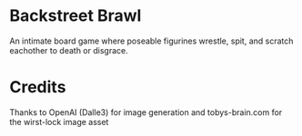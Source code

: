 # Backstreet Brawl
An intimate board game where poseable figurines wrestle, spit, and scratch eachother to death or disgrace.


# Credits
Thanks to OpenAI (Dalle3) for image generation
and tobys-brain.com for the wirst-lock image asset
